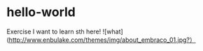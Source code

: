 # hello-world
Exercise
I want to learn sth here!
![what](http://www.enbulake.com/themes/img/about_embraco_01.jpg?）
